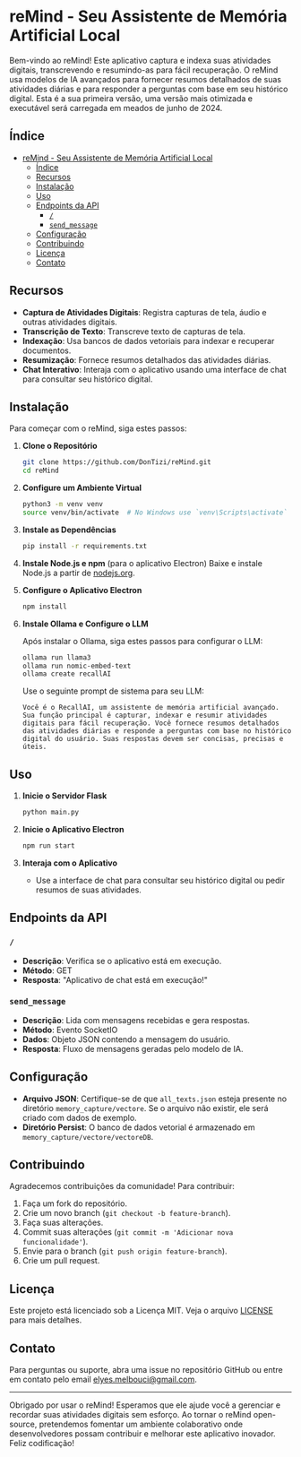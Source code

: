 # reMind - Seu Assistente de Memória Artificial Local

Bem-vindo ao reMind! Este aplicativo captura e indexa suas atividades digitais, transcrevendo e resumindo-as para fácil recuperação. O reMind usa modelos de IA avançados para fornecer resumos detalhados de suas atividades diárias e para responder a perguntas com base em seu histórico digital. Esta é a sua primeira versão, uma versão mais otimizada e executável será carregada em meados de junho de 2024.

## Índice

- [reMind - Seu Assistente de Memória Artificial Local](#remind---seu-assistente-de-memória-artificial-local)
  - [Índice](#índice)
  - [Recursos](#recursos)
  - [Instalação](#instalação)
  - [Uso](#uso)
  - [Endpoints da API](#endpoints-da-api)
    - [`/`](#)
    - [`send_message`](#send_message)
  - [Configuração](#configuração)
  - [Contribuindo](#contribuindo)
  - [Licença](#licença)
  - [Contato](#contato)

## Recursos

- **Captura de Atividades Digitais**: Registra capturas de tela, áudio e outras atividades digitais.
- **Transcrição de Texto**: Transcreve texto de capturas de tela.
- **Indexação**: Usa bancos de dados vetoriais para indexar e recuperar documentos.
- **Resumização**: Fornece resumos detalhados das atividades diárias.
- **Chat Interativo**: Interaja com o aplicativo usando uma interface de chat para consultar seu histórico digital.

## Instalação

Para começar com o reMind, siga estes passos:

1. **Clone o Repositório**
    ```sh
    git clone https://github.com/DonTizi/reMind.git
    cd reMind
    ```

2. **Configure um Ambiente Virtual**
    ```sh
    python3 -m venv venv
    source venv/bin/activate  # No Windows use `venv\Scripts\activate`
    ```

3. **Instale as Dependências**
    ```sh
    pip install -r requirements.txt
    ```

4. **Instale Node.js e npm** (para o aplicativo Electron)
    Baixe e instale Node.js a partir de [nodejs.org](https://nodejs.org/).

5. **Configure o Aplicativo Electron**
    ```sh
    npm install
    ```

6. **Instale Ollama e Configure o LLM**

    Após instalar o Ollama, siga estes passos para configurar o LLM:

    ```sh
    ollama run llama3
    ollama run nomic-embed-text
    ollama create recallAI
    ```

    Use o seguinte prompt de sistema para seu LLM:

    ```plaintext
    Você é o RecallAI, um assistente de memória artificial avançado. Sua função principal é capturar, indexar e resumir atividades digitais para fácil recuperação. Você fornece resumos detalhados das atividades diárias e responde a perguntas com base no histórico digital do usuário. Suas respostas devem ser concisas, precisas e úteis.
    ```

## Uso

1. **Inicie o Servidor Flask**
    ```sh
    python main.py
    ```

2. **Inicie o Aplicativo Electron**
    ```sh
    npm run start
    ```

3. **Interaja com o Aplicativo**
    - Use a interface de chat para consultar seu histórico digital ou pedir resumos de suas atividades.

## Endpoints da API

### `/`
- **Descrição**: Verifica se o aplicativo está em execução.
- **Método**: GET
- **Resposta**: "Aplicativo de chat está em execução!"

### `send_message`
- **Descrição**: Lida com mensagens recebidas e gera respostas.
- **Método**: Evento SocketIO
- **Dados**: Objeto JSON contendo a mensagem do usuário.
- **Resposta**: Fluxo de mensagens geradas pelo modelo de IA.

## Configuração

- **Arquivo JSON**: Certifique-se de que `all_texts.json` esteja presente no diretório `memory_capture/vectore`. Se o arquivo não existir, ele será criado com dados de exemplo.
- **Diretório Persist**: O banco de dados vetorial é armazenado em `memory_capture/vectore/vectoreDB`.

## Contribuindo

Agradecemos contribuições da comunidade! Para contribuir:

1. Faça um fork do repositório.
2. Crie um novo branch (`git checkout -b feature-branch`).
3. Faça suas alterações.
4. Commit suas alterações (`git commit -m 'Adicionar nova funcionalidade'`).
5. Envie para o branch (`git push origin feature-branch`).
6. Crie um pull request.

## Licença

Este projeto está licenciado sob a Licença MIT. Veja o arquivo [LICENSE](LICENSE) para mais detalhes.

## Contato

Para perguntas ou suporte, abra uma issue no repositório GitHub ou entre em contato pelo email [elyes.melbouci@gmail.com](mailto:elyes.melbouci@gmail.com).

---

Obrigado por usar o reMind! Esperamos que ele ajude você a gerenciar e recordar suas atividades digitais sem esforço. Ao tornar o reMind open-source, pretendemos fomentar um ambiente colaborativo onde desenvolvedores possam contribuir e melhorar este aplicativo inovador. Feliz codificação!
